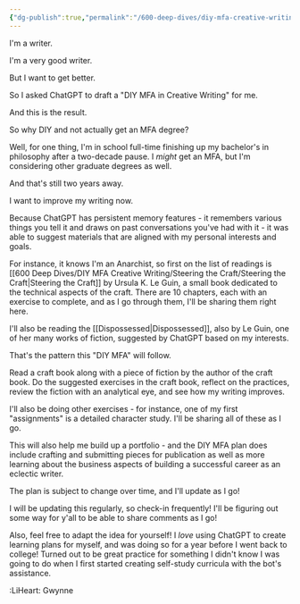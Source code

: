 ```yaml
---
{"dg-publish":true,"permalink":"/600-deep-dives/diy-mfa-creative-writing/diy-mfa-in-creative-writing/","tags":["gardenEntry"]}
---
```


I'm a writer.

I'm a very good writer.

But I want to get better.

So I asked ChatGPT to draft a "DIY MFA in Creative Writing" for me.  

And this is the result.

So why DIY and not actually get an MFA degree?

Well, for one thing, I'm in school full-time finishing up my bachelor's in philosophy after a two-decade pause.  I *might* get an MFA, but I'm considering other graduate degrees as well.  

And that's still two years away.

I want to improve my writing now.

Because ChatGPT has persistent memory features - it remembers various things you tell it and draws on past conversations you've had with it - it was able to suggest materials that are aligned with my personal interests and goals.

For instance, it knows I'm an Anarchist, so first on the list of readings is [[600 Deep Dives/DIY MFA Creative Writing/Steering the Craft/Steering the Craft\|Steering the Craft]] by Ursula K. Le Guin, a small book dedicated to the technical aspects of the craft. There are 10 chapters, each with an exercise to complete, and as I go through them, I'll be sharing them right here.

I'll also be reading the [[Dispossessed\|Dispossessed]], also by Le Guin, one of her many works of fiction, suggested by ChatGPT based on my interests.  

That's the pattern this "DIY MFA" will follow.

Read a craft book along with a piece of fiction by the author of the craft book.  Do the suggested exercises in the craft book, reflect on the practices, review the fiction with an analytical eye, and see how my writing improves.

I'll also be doing other exercises - for instance, one of my first "assignments" is a detailed character study.  I'll be sharing all of these as I go.  

This will also help me build up a portfolio - and the DIY MFA plan does include crafting and submitting pieces for publication as well as more learning about the business aspects of building a successful career as an eclectic writer.

The plan is subject to change over time, and I'll update as I go!

I will be updating this regularly, so check-in frequently!  I'll be figuring out some way for y'all to be able to share comments as I go!

Also, feel free to adapt the idea for yourself!  I *love* using ChatGPT to create learning plans for myself, and was doing so for a year before I went back to college!  Turned out to be great practice for something I didn't know I was going to do when I first started creating self-study curricula with the bot's assistance.

:LiHeart: Gwynne

